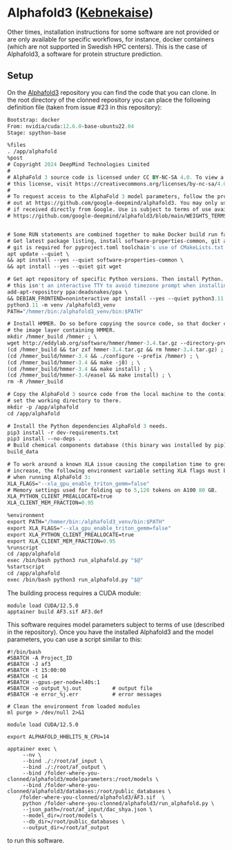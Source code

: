 # Alphafold3 ([Kebnekaise](https://www.hpc2n.umu.se/resources/hardware/kebnekaise))

Other times, installation instructions for some software are not provided  or 
are only available for specific workflows, for instance, docker containers
(which are not supported in Swedish HPC centers). This is the case of Alphafold3, a 
software for protein structure prediction. 

## Setup 

On the [Alphafold3](https://github.com/google-deepmind/alphafold3/tree/main) repository you can find the code that you can clone. 
In the root directory of the clonned repository you can place the following definition file (taken from issue #23
in this repository): 

``` AF3.def
Bootstrap: docker
From: nvidia/cuda:12.6.0-base-ubuntu22.04
Stage: spython-base

%files
. /app/alphafold
%post
# Copyright 2024 DeepMind Technologies Limited
#
# AlphaFold 3 source code is licensed under CC BY-NC-SA 4.0. To view a copy of
# this license, visit https://creativecommons.org/licenses/by-nc-sa/4.0/
#
# To request access to the AlphaFold 3 model parameters, follow the process set
# out at https://github.com/google-deepmind/alphafold3. You may only use these
# if received directly from Google. Use is subject to terms of use available at
# https://github.com/google-deepmind/alphafold3/blob/main/WEIGHTS_TERMS_OF_USE.md


# Some RUN statements are combined together to make Docker build run faster.
# Get latest package listing, install software-properties-common, git and wget.
# git is required for pyproject.toml toolchain's use of CMakeLists.txt.
apt update --quiet \
&& apt install --yes --quiet software-properties-common \
&& apt install --yes --quiet git wget

# Get apt repository of specific Python versions. Then install Python. Tell APT
# this isn't an interactive TTY to avoid timezone prompt when installing.
add-apt-repository ppa:deadsnakes/ppa \
&& DEBIAN_FRONTEND=noninteractive apt install --yes --quiet python3.11 python3-pip python3.11-venv python3.11-dev
python3.11 -m venv /alphafold3_venv
PATH="/hmmer/bin:/alphafold3_venv/bin:$PATH"

# Install HMMER. Do so before copying the source code, so that docker can cache
# the image layer containing HMMER.
mkdir /hmmer_build /hmmer ; \
wget http://eddylab.org/software/hmmer/hmmer-3.4.tar.gz --directory-prefix /hmmer_build ; \
(cd /hmmer_build && tar zxf hmmer-3.4.tar.gz && rm hmmer-3.4.tar.gz) ; \
(cd /hmmer_build/hmmer-3.4 && ./configure --prefix /hmmer) ; \
(cd /hmmer_build/hmmer-3.4 && make -j8) ; \
(cd /hmmer_build/hmmer-3.4 && make install) ; \
(cd /hmmer_build/hmmer-3.4/easel && make install) ; \
rm -R /hmmer_build

# Copy the AlphaFold 3 source code from the local machine to the container and
# set the working directory to there.
mkdir -p /app/alphafold
cd /app/alphafold

# Install the Python dependencies AlphaFold 3 needs.
pip3 install -r dev-requirements.txt
pip3 install --no-deps .
# Build chemical components database (this binary was installed by pip).
build_data

# To work around a known XLA issue causing the compilation time to greatly
# increase, the following environment variable setting XLA flags must be enabled
# when running AlphaFold 3:
XLA_FLAGS="--xla_gpu_enable_triton_gemm=false"
# Memory settings used for folding up to 5,120 tokens on A100 80 GB.
XLA_PYTHON_CLIENT_PREALLOCATE=true
XLA_CLIENT_MEM_FRACTION=0.95

%environment
export PATH="/hmmer/bin:/alphafold3_venv/bin:$PATH"
export XLA_FLAGS="--xla_gpu_enable_triton_gemm=false"
export XLA_PYTHON_CLIENT_PREALLOCATE=true
export XLA_CLIENT_MEM_FRACTION=0.95
%runscript
cd /app/alphafold
exec /bin/bash python3 run_alphafold.py "$@"
%startscript
cd /app/alphafold
exec /bin/bash python3 run_alphafold.py "$@"
```

The building process requires a CUDA module:

``` 
module load CUDA/12.5.0
apptainer build AF3.sif AF3.def 
```

This software requires model parameters subject to terms of use (described in the
repository). Once you have the installed Alphafold3 and the model parameters, you
can use a script similar to this:

``` slurm
#!/bin/bash
#SBATCH -A Project_ID
#SBATCH -J af3
#SBATCH -t 15:00:00
#SBATCH -c 14
#SBATCH --gpus-per-node=l40s:1
#SBATCH -o output_%j.out          # output file
#SBATCH -e error_%j.err           # error messages
 
# Clean the environment from loaded modules
ml purge > /dev/null 2>&1
 
module load CUDA/12.5.0
 
export ALPHAFOLD_HHBLITS_N_CPU=14
 
apptainer exec \
     --nv \
     --bind ./:/root/af_input \
     --bind ./:/root/af_output \
     --bind /folder-where-you-clonned/alphafold3/modelparameters:/root/models \
     --bind /folder-where-you-clonned/alphafold3/databases:/root/public_databases \
    /folder-where-you-clonned/alphafold3/AF3.sif  \
     python /folder-where-you-clonned/alphafold3/run_alphafold.py \
     --json_path=/root/af_input/dac_shya.json \
     --model_dir=/root/models \
     --db_dir=/root/public_databases \
     --output_dir=/root/af_output
```

to run this software. 
